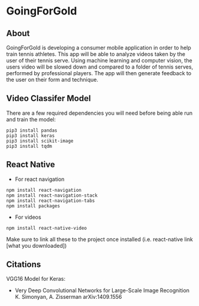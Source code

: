 # GoingForGold


## About
GoingForGold is developing a consumer mobile application in order to help train tennis athletes. This app will be able to analyze videos taken by the user of their tennis serve. Using machine learning and computer vision, the users video will be slowed down and compared to a folder of tennis serves, performed by professional players. The app will then generate feedback to the user on their form and technique.

## Video Classifer Model 
There are a few required dependencies you will need before being able run and train the model: 
```
pip3 install pandas
pip3 install keras
pip3 install scikit-image
pip3 install tqdm
```

## React Native 

- For react navigation
```
npm install react-navigation
npm install react-navigation-stack
npm install react-navigation-tabs
npm install packages
```
- For videos 
```
npm install react-native-video
```

Make sure to link all these to the project once installed
(i.e. react-native link [what you downloaded])

## Citations 
VGG16 Model for Keras:
  - Very Deep Convolutional Networks for Large-Scale Image Recognition
  K. Simonyan, A. Zisserman
  arXiv:1409.1556
